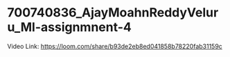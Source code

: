 # 700740836_AjayMoahnReddyVeluru_Ml-assignmnent-4
Video Link: https://loom.com/share/b93de2eb8ed041858b78220fab31159c
